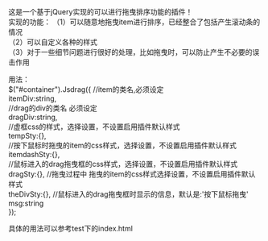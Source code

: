 这是一个基于jQuery实现的可以进行拖曳排序功能的插件！    
实现的功能：
（1）可以随意地拖曳item进行排序，已经整合了包括产生滚动条的情况   
（2）可以自定义各种的样式   
（3）对于一些细节问题进行很好的处理，比如拖曳时，可以防止产生不必要的误击作用   

用法：        
	$("#container").Jsdrag({ 
		//item的类名,必须设定       
		itemDiv:string,   
		//drag的div的类名 必须设定         
		dragDiv:string,    
		//虚框css的样式，选择设置，不设置启用插件默认样式    
		tempSty:{},    
		//按下鼠标时拖曳的item的css样式，选择设置，不设置启用插件默认样式
		itemdashSty:{},    
		//鼠标进入的drag拖曳框的css样式，选择设置，不设置启用插件默认样式  	
		dragSty:{},
		//拖曳过程中 拖曳的item的css样式选择设置，不设置启用插件默认样式    
		theDivSty:{},
		//鼠标进入的drag拖曳框时显示的信息，默认是:'按下鼠标拖曳'                
		msg:string       
	});    
    
具体的用法可以参考test下的index.html